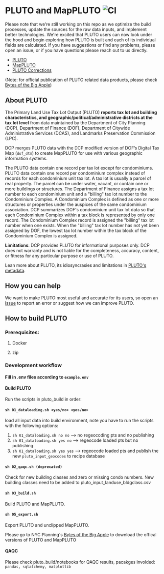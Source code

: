 # PLUTO and MapPLUTO ![CI](https://github.com/NYCPlanning/db-pluto/workflows/CI/badge.svg)

Please note that we're still working on this repo as we optimize the build processes, update the sources for the raw data inputs, and implement better technologies.  We're excited that PLUTO users can now look under the hood and begin exploring how PLUTO is built and each of its individual fields are calculated. If you have suggestions or find any problems, please open an issue, or if you have questions please reach out to us directly.

+ [PLUTO](https://edm-publishing.nyc3.cdn.digitaloceanspaces.com/db-pluto/latest/output/pluto/pluto.zip)
+ [MapPLUTO](https://edm-publishing.nyc3.digitaloceanspaces.com/db-pluto/latest/output/mappluto/mappluto.zip)
+ [PLUTO Corrections](https://edm-publishing.nyc3.cdn.digitaloceanspaces.com/db-pluto/latest/output/pluto_corrections.zip)

(Note: for official publication of PLUTO related data products, please check [Bytes of the Big Apple](https://www1.nyc.gov/site/planning/data-maps/open-data.page))
## __About PLUTO__

The Primary Land Use Tax Lot Output (PLUTO) **reports tax lot and building characteristics, and geographic/political/administrative districts at the tax lot level** from data maintained by the Department of City Planning (DCP), Department of Finance (DOF), Department of Citywide Administrative Services (DCAS), and Landmarks Preservation Commission (LPC).

DCP merges PLUTO data with the DCP modified version of DOF’s Digital Tax Map (`dof_dtm`) to create MapPLUTO for use with various geographic information systems.

The PLUTO data contain one record per tax lot except for condominiums.  PLUTO data contain one record per condominium complex instead of records for each condominium unit tax lot.  A tax lot is usually a parcel of real property.  The parcel can be under water, vacant, or contain one or more buildings or structures.  The Department of Finance assigns a tax lot number to each condominium unit and a "billing" tax lot number to the Condominium Complex. A Condominium Complex is defined as one or more structures or properties under the auspices of the same condominium association.  DCP summarizes DOF's condominium unit tax lot data so that each Condominium Complex within a tax block is represented by only one record.  The Condominium Complex record is assigned the "billing" tax lot number when one exists.  When the "billing" tax lot number has not yet been assigned by DOF, the lowest tax lot number within the tax block of the Condominium Complex is assigned.

**Limitations**:
DCP provides PLUTO for informational purposes only. DCP does not warranty and is not liable for the completeness, accuracy, content, or fitness for any particular purpose or use of PLUTO.

Lean more about PLUTO, its idiosyncrasies and limitations in [PLUTO's metadata](https://www1.nyc.gov/assets/planning/download/pdf/data-maps/open-data/plutolayout.pdf?r=19v1).

## __How you can help__

We want to make PLUTO most useful and accurate for its users, so open an [issue](https://github.com/NYCPlanning/db-pluto/issues) to report an error or suggest how we can improve PLUTO.

## __How to build PLUTO__

### Prerequisites:

1. Docker

2. zip

### Development workflow

#### Fill in .env files according to `example.env`

#### Build PLUTO

Run the scripts in pluto_build in order:

#### `sh 01_dataloading.sh <yes/no> <yes/no>`
load all input data into build environment, note you have to run the scripts with the following options: 
1. `sh 01_dataloading.sh no no` --> no regeocoding pts and no publishing
2.  `sh 01_dataloading.sh yes no` --> regeocode loaded pts but no publishing
3. `sh 01_dataloading.sh yes yes` --> regeocode loaded pts and publish the new `pluto_input_geocodes` to recipe database

#### `sh 02_qaqc.sh (deprecated)`
Check for new building classes and zero or missing condo numbers.  New building classes need to be added to pluto_input_landuse_bldgclass.csv

#### `sh 03_build.sh`

Build PLUTO and MapPLUTO.

#### `sh 05_export.sh`

Export PLUTO and unclipped MapPLUTO.

Please go to NYC Planning's [Bytes of the Big Apple](https://www1.nyc.gov/site/planning/data-maps/open-data.page) to download the offical versions of PLUTO and MapPLUTO

#### QAQC

Please check pluto_build/notebooks for QAQC results, pacakges involded: `pandas, sqlalchemy, matplotlib`
